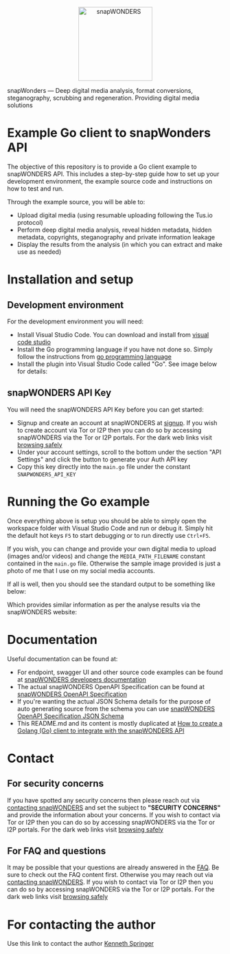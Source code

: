 <p align="center">
    <a href="https://www.snapwonders.com/" target="_blank">
        <img src="https://snapwonders.com/img/logo/snap-wonders-logo-big.png" width="172" alt="snapWONDERS" />
    </a>
</p>

snapWonders — Deep digital media analysis, format conversions, steganography, scrubbing and regeneration. Providing digital media solutions


# Example Go client to snapWonders API
The objective of this repository is to provide a Go client example to snapWONDERS API. This includes a step-by-step
guide how to set up your development environment, the example source code and instructions on how to test and run.

Through the example source, you will be able to:
* Upload digital media (using resumable uploading following the Tus.io protocol)
* Perform deep digital media analysis, reveal hidden metadata, hidden metadata, copyrights, steganography and private information leakage
* Display the results from the analysis (in which you can extract and make use as needed)


# Installation and setup

## Development environment
For the development environment you will need:
* Install Visual Studio Code. You can download and install from [visual code studio](https://code.visualstudio.com/download)
* Install the Go programming language if you have not done so. Simply follow the instructions from [go programming language](https://go.dev/doc/install)
* Install the plugin into Visual Studio Code called "Go". See image below for details: 

## snapWONDERS API Key
You will need the snapWONDERS API Key before you can get started:
* Signup and create an account at snapWONDERS at [signup](https://snapwonders.com/sign-up). If you wish to create account via Tor or I2P then you can do so by accessing snapWONDERS via the Tor or I2P portals. For the dark web links visit [browsing safely](https://snapwonders.com/browsing-safely)
* Under your account settings, scroll to the bottom under the section "API Settings" and click the button to generate your Auth API key
* Copy this key directly into the `main.go` file under the constant `SNAPWONDERS_API_KEY`


# Running the Go example
Once everything above is setup you should be able to simply open the workspace folder with Visual Studio Code and run or debug it. Simply hit the default hot keys `F5` to start debugging or to run directly use `Ctrl+F5`.

If you wish, you can change and provide your own digital media to upload (images and/or videos) and change the `MEDIA_PATH_FILENAME` constant contained in the `main.go` file. Otherwise the sample image provided is just a photo of me that I use on my social media accounts.

If all is well, then you should see the standard output to be something like below:

Which provides similar information as per the analyse results via the snapWONDERS website:


# Documentation 
Useful documentation can be found at:
* For endpoint, swagger UI and other source code examples can be found at [snapWONDERS developers documentation](https://snapwonders.com/snapwonders-openapi-specification)
* The actual snapWONDERS OpenAPI Specification can be found at [snapWONDERS OpenAPI Specification](https://api.snapwonders.com/site/docs)
* If you're wanting the actual JSON Schema details for the purpose of auto generating source from the schema you can use [snapWONDERS OpenAPI Specification JSON Schema](https://api.snapwonders.com/site/json-schema)
* This README.md and its content is mostly duplicated at [How to create a Golang (Go) client to integrate with the snapWONDERS API](https://snapwonders.com/resources/how-to-create-a-golang-go-client-to-integrate-with-the-snapwonders-api)


# Contact

## For security concerns
If you have spotted any security concerns then please reach out via [contacting snapWONDERS](https://snapwonders.com/contact) and set the subject to **"SECURITY CONCERNS"** and provide the information about your concerns. If you wish to contact via Tor or I2P then you can do so by accessing snapWONDERS via the Tor or I2P portals. For the dark web links visit [browsing safely](https://snapwonders.com/browsing-safely)

## For FAQ and questions
It may be possible that your questions are already answered in the [FAQ](https://snapwonders.com/faq). Be sure to check out the FAQ content first. Otherwise you may reach out via [contacting snapWONDERS](https://snapwonders.com/contact). If you wish to contact via Tor or I2P then you can do so by accessing snapWONDERS via the Tor or I2P portals. For the dark web links visit [browsing safely](https://snapwonders.com/browsing-safely)

# For contacting the author
Use this link to contact the author [Kenneth Springer](https://kennethbspringer.au/)
